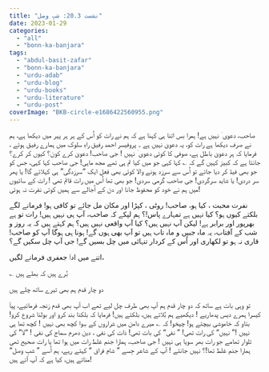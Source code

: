 ```yaml
---
title: "نشست 20.3: شبِ وصل"
date: 2023-01-29
categories: 
  - "all"
  - "bonn-ka-banjara"
tags: 
  - "abdul-basit-zafar"
  - "bonn-ka-banjara"
  - "urdu-adab"
  - "urdu-blog"
  - "urdu-books"
  - "urdu-literature"
  - "urdu-post"
coverImage: "BKB-circle-e1686422560955.png"
---
```


صاحب، دعوی ٰ نہیں ہے! ہمرا بس اتنا ہی کہنا ہے کہ ہم نے رات کو اُس کے ہر ہر پہر میں دیکھا ہے، ہم نے صرف دیکھا ہے رات کو، یہ دعویٰ نہیں ہے ۔ پروفیسر احمد رفیق راہِ سلوک میں ہمارے رفیق ہوئے ، فرمایا کہ ہر دعویٰ باطل ہے، صوفی کا کوئی دعوی ٰ نہیں ! جی صاحب! دعویٰ کرے کون؟ کیوں کر کرے؟ جانتا ہے کہ کبیرؔ کہیں گے کہ ؎ کہا کہی جو میں کیا تم ہی تھے مجھ ماہی! جی صاحب کہا کہی، جس کو جو بھی فیڈ کر دیا جائے تو اُس سے سرزد ہونے والا کوئی بھی فعل ایک “سرزدگی” ہی کہلائے گا! یا پھر سر دردی! یا شاید سرگردی! جی صاحب گرمی سردی! جو بھی تھا اُس میں رات قائم تھی ! رات کے سائیوں میں ہم نے خود کو محفوظ جانا اور دن کے اُجالے سے ہمیں کوئی نفرت نہ ہوئی!

نفرت محبت ، کیا ہو، صاحب! روٹی ، کپڑا اور مکان مل جائے تو کافی ہو! فرمانے لگے بلکتے کیوں ہو؟ کیا نہیں ہے تمہارے پاس!؟ ہم لپکے کہ صاحب، آپ ہی نہیں ہیں! رات تو ہے بھرپور اور برابر ہے! لیکن آپ نہیں ہیں؟ کیا آپ واقعی نہیں ہیں؟ ہم کہتے ہیں کہ یہ روز و شب کے آفتاب، یہ ماہ جبیں و ماہ تاب ہیں تو آپ بھی ہوں گے! ہونا ہی ہوگا آپ کو صاحب! قاری نہ ہو تو لکھاری اور اُس کے کردار تنہائی میں چل بسیں گے! جی آپ چل سکیں گے؟

اتنے میں اداؔ جعفری فرمانے لگیں،

؎ بُرے ہیں کہ بھلے ہیں

دو چار قدم ہم بھی تیرے ساتھ چلے ہیں

تو وہی بات ہے ساتھ کہ دو چار قدم ہم آپ بھی طرف چل لیے تھے اب آپ بھی قدم رَنجہ فرمائیے، پیاؔ کیسرا ہمرے دیس پدھاریے ! دیکھیے ہم بُلاتے ہیں، بلکتے ہیں! فرمایا کہ بلکنا بند کرو اور بولنا شروع کرو! بتاو کہ خاموشی بیچتے ہو! چیخو! کہ ؎ میرے دامن میں شراروں کے سِوا کچھ بھی نہیں ! کچھ تھا ہی نہیں !” نہیں“ کی رات تھی! ” نفی“ کی بات تھی! ذات کی نفی ، دین دھرم سماج کی نفی ! “لا” کی تلوار تھامے جو رات بھر سویا ہی نہیں ! جی صاحب، ہمارا جنم غلط رات میں ہوا تھا یا رات صحیح تھی ہمارا جنم غلط تھا!؟ نہیں جانتے ! آپ کے شاعر جِسے ” شامِ فراق “ کہتے رہے، ہم اُسے ” شبِ وصل“ مناتے ہیں، کیا ہے کہ آپ آتے ہیں!
